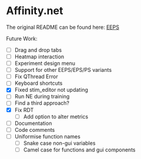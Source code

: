 # Affinity.net

The original README can be found here: [EEPS](https://github.com/Asieh-A-Mofrad/Enhanced-Equivalence-Projective-Simulation)

Future Work:

- [ ] Drag and drop tabs
- [ ] Heatmap interaction
- [ ] Experiment design menu
- [ ] Support for other EEPS/EPS/PS variants
- [ ] Fix QThread Error
- [ ] Keyboard shortcuts
- [x] Fixed stim_editor not updating
- [ ] Run NE during training
- [ ] Find a third approach?
- [x] Fix RDT
  - [ ] Add option to alter metrics
- [ ] Documentation
- [ ] Code comments
- [ ] Uniformise function names
  - [ ] Snake case non-gui variables
  - [ ] Camel case for functions and gui components
